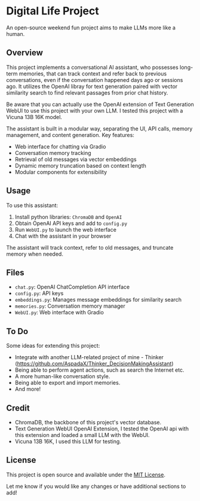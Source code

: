 # Digital Life Project

An open-source weekend fun project aims to make LLMs more like a human. 

## Overview

This project implements a conversational AI assistant, who possesses long-term memories, that can track context and refer back to previous conversations, even if the conversation happened days ago or sessions ago. It utilizes the OpenAI libray for text generation paired with vector similarity search to find relevant passages from prior chat history.

Be aware that you can actually use the OpenAI extension of Text Generation WebUI to use this project with your own LLM. I tested this project with a Vicuna 13B 16K model. 

The assistant is built in a modular way, separating the UI, API calls, memory management, and content generation. Key features:

- Web interface for chatting via Gradio 
- Conversation memory tracking
- Retrieval of old messages via vector embeddings
- Dynamic memory truncation based on context length
- Modular components for extensibility

## Usage

To use this assistant:

1. Install python libraries: `ChromaDB` and `OpenAI`
2. Obtain OpenAI API keys and add to `config.py`
3. Run `WebUI.py` to launch the web interface
4. Chat with the assistant in your browser

The assistant will track context, refer to old messages, and truncate memory when needed.

## Files

- `chat.py`: OpenAI ChatCompletion API interface 
- `config.py`: API keys 
- `embeddings.py`: Manages message embeddings for similarity search  
- `memories.py`: Conversation memory manager
- `WebUI.py`: Web interface with Gradio

## To Do

Some ideas for extending this project:

- Integrate with another LLM-related project of mine - Thinker (https://github.com/AspadaX/Thinker_DecisionMakingAssistant)
- Being able to perform agent actions, such as search the Internet etc.
- A more human-like conversation style.
- Being able to export and import memories.
- And more!

## Credit

- ChromaDB, the backbone of this project's vector database.
- Text Generation WebUI OpenAI Extension, I tested the OpenAI api with this extension and loaded a small LLM with the WebUI.
- Vicuna 13B 16K, I used this LLM for testing. 

## License

This project is open source and available under the [MIT License](LICENSE).

Let me know if you would like any changes or have additional sections to add!
